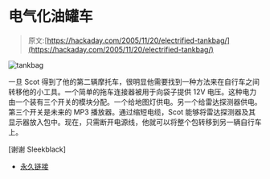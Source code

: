 # 电气化油罐车

> 原文:[https://hackaday.com/2005/11/20/electrified-tankbag/](https://hackaday.com/2005/11/20/electrified-tankbag/)

![tankbag](../Images/6809609e9578987594c62e7d135486cb.png)

一旦 Scot 得到了他的第二辆摩托车，很明显他需要找到一种方法来在自行车之间转移他的小工具。一个简单的拖车连接器被用于向袋子提供 12V 电压。这种电力由一个装有三个开关的模块分配。一个给地图灯供电。另一个给雷达探测器供电。第三个开关是未来的 MP3 播放器。通过缩短电缆，Scot 能够将雷达探测器及其显示器放入包中。现在，只需断开电源线，他就可以将整个包转移到另一辆自行车上。

[谢谢 Sleekblack]

*   [永久链接](http://www.gunsmoke.com/scot/r100gs/tankbag_electrics.html)